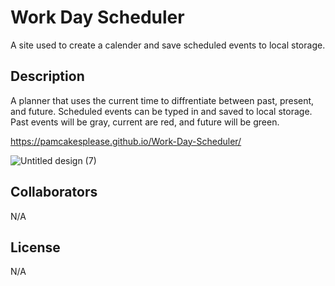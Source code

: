# Work Day Scheduler
A site used to create a calender and save scheduled events to local storage.

## Description
A planner that uses the current time to diffrentiate between past, present, and future. Scheduled events can be typed in and saved to local storage.
Past events will be gray, current are red, and future will be green.

https://pamcakesplease.github.io/Work-Day-Scheduler/

![Untitled design (7)](https://github.com/pamcakesplease/Work-Day-Scheduler/assets/146486121/6f5d5de2-1182-4b8b-8921-c5bf3972d35a)

## Collaborators
N/A

## License
N/A
